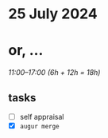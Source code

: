# 25 July 2024
# or, …

_11:00–17:00 (6h + 12h = 18h)_

## tasks

- [ ] self appraisal
- [x] `augur merge`

